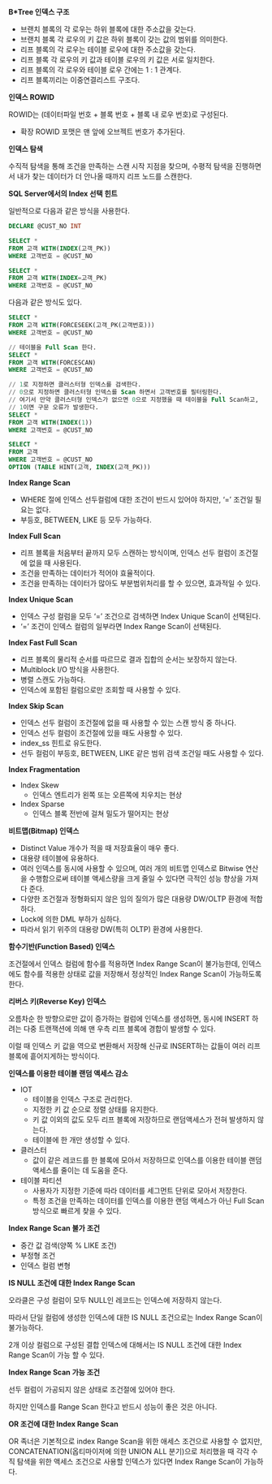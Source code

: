 **B*Tree 인덱스 구조**

- 브랜치 블록의 각 로우는 하위 블록에 대한 주소값을 갖는다.
- 브랜치 블록 각 로우의 키 값은 하위 블록이 갖는 값의 범위를 의미한다.
- 리프 블록의 각 로우는 테이블 로우에 대한 주소값을 갖는다.
- 리프 블록 각 로우의 키 값과 테이블 로우의 키 값은 서로 일치한다.
- 리프 블록의 각 로우와 테이블 로우 간에는 1 : 1 관계다.
- 리프 블록끼리는 이중연결리스트 구조다.

**인덱스 ROWID**

ROWID는 (데이터파일 번호 + 블록 번호 + 블록 내 로우 번호)로 구성된다.

- 확장 ROWID 포맷은 맨 앞에 오브젝트 번호가 추가된다.

**인덱스 탐색**

수직적 탐색을 통해 조건을 만족하는 스캔 시작 지점을 찾으며, 수평적 탐색을 진행하면서 내가 찾는 데이터가 더 안나올 때까지 리프 노드를 스캔한다.

**SQL Server에서의 Index 선택 힌트**

일반적으로 다음과 같은 방식을 사용한다.

```sql
DECLARE @CUST_NO INT

SELECT * 
FROM 고객 WITH(INDEX(고객_PK))
WHERE 고객번호 = @CUST_NO

SELECT * 
FROM 고객 WITH(INDEX=고객_PK)
WHERE 고객번호 = @CUST_NO
```

다음과 같은 방식도 있다.

```sql
SELECT * 
FROM 고객 WITH(FORCESEEK(고객_PK(고객번호)))
WHERE 고객번호 = @CUST_NO

// 테이블을 Full Scan 한다.
SELECT * 
FROM 고객 WITH(FORCESCAN)
WHERE 고객번호 = @CUST_NO

// 1로 지정하면 클러스터형 인덱스를 검색한다.
// 0으로 지정하면 클러스터형 인덱스를 Scan 하면서 고객번호를 필터링한다.
// 여기서 만약 클러스터형 인덱스가 없으면 0으로 지정했을 때 테이블을 Full Scan하고,
// 1이면 구문 오류가 발생한다.
SELECT * 
FROM 고객 WITH(INDEX(1))
WHERE 고객번호 = @CUST_NO

SELECT * 
FROM 고객
WHERE 고객번호 = @CUST_NO
OPTION (TABLE HINT(고객, INDEX(고객_PK)))
```

**Index Range Scan**

- WHERE 절에 인덱스 선두컬럼에 대한 조건이 반드시 있어야 하지만, ‘=’ 조건일 필요는 없다.
- 부등호, BETWEEN, LIKE 등 모두 가능하다.

**Index Full Scan**

- 리프 블록을 처음부터 끝까지 모두 스캔하는 방식이며, 인덱스 선두 컬럼이 조건절에 없을 때 사용된다.
- 조건을 만족하는 데이터가 적어야 효율적이다.
- 조건을 만족하는 데이터가 많아도 부분범위처리를 할 수 있으면, 효과적일 수 있다.

**Index Unique Scan**

- 인덱스 구성 컬럼을 모두 ‘=’ 조건으로 검색하면 Index Unique Scan이 선택된다.
- ‘=’ 조건이 인덱스 컬럼의 일부라면 Index Range Scan이 선택된다.

**Index Fast Full Scan**

- 리프 블록의 물리적 순서를 따르므로 결과 집합의 순서는 보장하지 않는다.
- Multiblock I/O 방식을 사용한다.
- 병렬 스캔도 가능하다.
- 인덱스에 포함된 컬럼으로만 조회할 때 사용할 수 있다.

**Index Skip Scan**

- 인덱스 선두 컬럼이 조건절에 없을 때 사용할 수 있는 스캔 방식 중 하나다.
- 인덱스 선두 컬럼이 조건절에 있을 때도 사용할 수 있다.
- index_ss 힌트로 유도한다.
- 선두 컬럼이 부등호, BETWEEN, LIKE 같은 범위 검색 조건일 때도 사용할 수 있다.

**Index Fragmentation**

- Index Skew
    - 인덱스 엔트리가 왼쪽 또는 오른쪽에 치우치는 현상
- Index Sparse
    - 인덱스 블록 전반에 걸쳐 밀도가 떨어지는 현상

**비트맵(Bitmap) 인덱스**

- Distinct Value 개수가 적을 때 저장효율이 매우 좋다.
- 대용량 테이블에 유용하다.
- 여러 인덱스를 동시에 사용할 수 있으며, 여러 개의 비트맵 인덱스로 Bitwise 연산을 수행함으로써 테이블 액세스량을 크게 줄일 수 있다면 극적인 성능 향상을 가져다 준다.
- 다양한 조건절과 정형화되지 않은 임의 질의가 많은 대용량 DW/OLTP 환경에 적합하다.
- Lock에 의한 DML 부하가 심하다.
- 따라서 읽기 위주의 대용량 DW(특히 OLTP) 환경에 사용한다.

**함수기반(Function Based) 인덱스**

조건절에서 인덱스 컬럼에 함수를 적용하면 Index Range Scan이 불가능한데, 인덱스에도 함수를 적용한 상태로 값을 저장해서 정상적인 Index Range Scan이 가능하도록 한다.

**리버스 키(Reverse Key) 인덱스**

오름차순 한 방향으로만 값이 증가하는 컬럼에 인덱스를 생성하면, 동시에 INSERT 하려는 다중 트랜잭션에 의해 맨 우측 리프 블록에 경합이 발생할 수 있다.

이럴 때 인덱스 키 값을 역으로 변환해서 저장해 신규로 INSERT하는 값들이 여러 리프 블록에 흩어지게하는 방식이다.

**인덱스를 이용한 테이블 랜덤 액세스 감소**

- IOT
    - 테이블을 인덱스 구조로 관리한다.
    - 지정한 키 값 순으로 정렬 상태를 유지한다.
    - 키 값 이외의 값도 모두 리프 블록에 저장하므로 랜덤액세스가 전혀 발생하지 않는다.
    - 테이블에 한 개만 생성할 수 있다.
- 클러스터
    - 값이 같은 레코드를 한 블록에 모아서 저장하므로 인덱스를 이용한 테이블 랜덤 액세스를 줄이는 데 도움을 준다.
- 테이블 파티션
    - 사용자가 지정한 기준에 따라 데이터를 세그먼트 단위로 모아서 저장한다.
    - 특정 조건을 만족하는 데이터를 인덱스를 이용한 랜덤 액세스가 아닌 Full Scan 방식으로 빠르게 찾을 수 있다.

**Index Range Scan 불가 조건**

- 중간 값 검색(양쪽 % LIKE 조건)
- 부정형 조건
- 인덱스 컬럼 변형

**IS NULL 조건에 대한 Index Range Scan**

오라클은 구성 컬럼이 모두 NULL인 레코드는 인덱스에 저장하지 않는다.

따라서 단일 컬럼에 생성한 인덱스에 대한 IS NULL 조건으로는 Index Range Scan이 불가능하다.

2개 이상 컬럼으로 구성된 결합 인덱스에 대해서는 IS NULL 조건에 대한 Index Range Scan이 가능 할 수 있다.

**Index Range Scan 가능 조건**

선두 컬럼이 가공되지 않은 상태로 조건절에 있어야 한다.

하지만 인덱스를 Range Scan 한다고 반드시 성능이 좋은 것은 아니다.

**OR 조건에 대한 Index Range Scan**

OR 족너은 기본적으로 index Range Scan을 위한 애세스 조건으로 사용할 수 없지만, CONCATENATION(옵티마이저에 의한 UNION ALL 분기)으로 처리했을 때 각각 수직 탐색을 위한 액세스 조건으로 사용할 인덱스가 있다면 Index Range Scan이 가능하다.